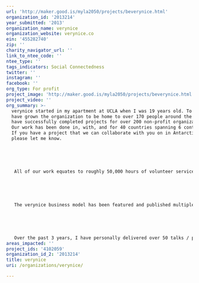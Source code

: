 ```yaml
---
url: 'http://maker.good.is/myla2050/projects/beverynice.html'
organization_id: '2013214'
year_submitted: '2013'
organization_name: verynice
organization_website: verynice.co
ein: '455282740'
zip: ''
charity_navigator_url: ''
link_to_ntee_code: ''
ntee_type: ''
tags_indicators: Social Connectedness
twitter: ''
instagram: ''
facebook: ''
org_type: For profit
project_image: 'http://maker.good.is/myla2050/projects/beverynice.html'
project_video: ''
org_summary: >-
  verynice started in my apartment at UCLA when I was 19 years old. To date, I
  have grown the organization to be home to over 170 people around the globe. We
  have successfully completed projects for over 200 non-profit organizations.
  Our work has been done in, with, and for 40 countries spanning 6 continents.
  If you have a project that we can collaborate with you on in Antarctica,
  please let me know.
   
   
   
   
   
   All of our work equates to roughly 50,000 hours of volunteer service. This is the equivalent of working for 5.7 years straight without any break, and we do all of this without any automated process or crowd-sourced gimmick. Just a group of friends from around the world working hard.
   
   
   
   
   
   The verynice business model has been featured and published multiple times on renowned publications including Forbes, GOOD Magazine, The Huffington Post, and The Guardian. In total, our work has been featured on over 100 print and online venues.
   
   
   
   
   
   Over the past 3 years, I have personally delivered over 50 talks / panel discussions / workshops at venues across the United States including TEDx, UCLA, Art Center, and the Art Directors Club.
areas_impacted: ''
project_ids: '4102059'
organization_id_2: '2013214'
title: verynice
uri: /organizations/verynice/

---
```

